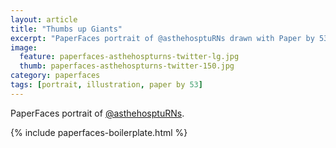 ```yaml
---
layout: article
title: "Thumbs up Giants"
excerpt: "PaperFaces portrait of @asthehosptuRNs drawn with Paper by 53 on an iPad."
image: 
  feature: paperfaces-asthehospturns-twitter-lg.jpg
  thumb: paperfaces-asthehospturns-twitter-150.jpg
category: paperfaces
tags: [portrait, illustration, paper by 53]
---
```


PaperFaces portrait of [@asthehosptuRNs](http://twitter.com/asthehosptuRNs).

{% include paperfaces-boilerplate.html %}